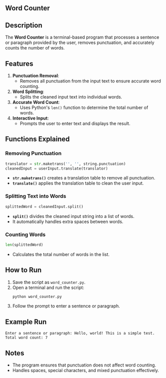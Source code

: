 ## Word Counter

## Description
The **Word Counter** is a terminal-based program that processes a sentence or paragraph provided by the user, removes punctuation, and accurately counts the number of words.

## Features
1. **Punctuation Removal**:
   - Removes all punctuation from the input text to ensure accurate word counting.
2. **Word Splitting**:
   - Splits the cleaned input text into individual words.
3. **Accurate Word Count**:
   - Uses Python's `len()` function to determine the total number of words.
4. **Interactive Input**:
   - Prompts the user to enter text and displays the result.

## Functions Explained
### Removing Punctuation
```python
translator = str.maketrans('', '', string.punctuation)
cleanedInput = userInput.translate(translator)
```
- **`str.maketrans()`** creates a translation table to remove all punctuation.
- **`translate()`** applies the translation table to clean the user input.

### Splitting Text into Words
```python
splittedWord = cleanedInput.split()
```
- **`split()`** divides the cleaned input string into a list of words.
- It automatically handles extra spaces between words.

### Counting Words
```python
len(splittedWord)
```
- Calculates the total number of words in the list.

## How to Run
1. Save the script as `word_counter.py`.
2. Open a terminal and run the script:
   ```bash
   python word_counter.py
   ```
3. Follow the prompt to enter a sentence or paragraph.

## Example Run
```
Enter a sentence or paragraph: Hello, world! This is a simple test.
Total word count: 7
```

## Notes
- The program ensures that punctuation does not affect word counting.
- Handles spaces, special characters, and mixed punctuation effectively.
